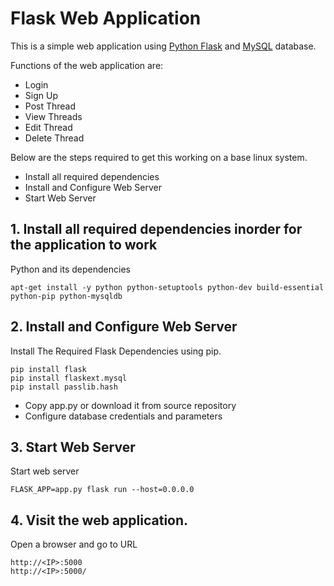 # Flask Web Application

This is a simple web application using [Python Flask](http://flask.pocoo.org/) and [MySQL](https://www.mysql.com/) database. 
  
  
 Functions of the web application are:
 - Login
 - Sign Up
 - Post Thread
 - View Threads
 - Edit Thread
 - Delete Thread
 
 
  Below are the steps required to get this working on a base linux system.
  
  - Install all required dependencies
  - Install and Configure Web Server
  - Start Web Server
   
## 1. Install all required dependencies inorder for the application to work
  
  Python and its dependencies

    apt-get install -y python python-setuptools python-dev build-essential python-pip python-mysqldb

   
## 2. Install and Configure Web Server

Install The Required Flask Dependencies using pip.

    pip install flask
    pip install flaskext.mysql
    pip install passlib.hash

- Copy app.py or download it from source repository
- Configure database credentials and parameters 

## 3. Start Web Server

Start web server

    FLASK_APP=app.py flask run --host=0.0.0.0
    
## 4. Visit the web application.

Open a browser and go to URL

    http://<IP>:5000                      
    http://<IP>:5000/          

